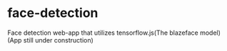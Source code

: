 # face-detection
Face detection web-app that utilizes tensorflow.js(The blazeface model)  
(App still under construction)
